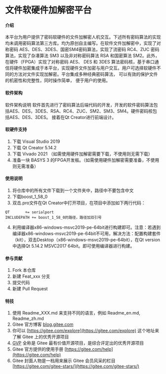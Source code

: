 # 文件软硬件加解密平台

#### 介绍
本平台为用户提供了密码软硬件的文件加解密人机交互。下述所有密码算法的实现均未调用密码算法第三方库。均为原创自主编写。在软件文件加解密中，实现了对称密码 AES、DES、3DES、国密SM4密码算法，实现了流密码 RC4、ZUC 密码算法，实现了杂凑算法 SM3 以及非对称密码算法 RSA 和国密算法 SM2。此外，在硬件（FPGA）实现了对称密码 AES、
DES 和 3DES 算法密码核，基于串口通信将硬件加密集成于本平台，实现硬件文件加密与用户交互。用户可选择软硬件不同的方法对文件实现加解密。平台集成多种经典密码算法， 可以有效的保护文件的机密性和完整性，同时操作简单， 便于用户的使用。

#### 软件架构
软件架构说明
软件首先进行了密码算法后端代码的开发，开发的软件密码算法包括AES、DES，3DES、RSA、RC4、ZUC、SM2、SM3、SM4。硬件密码核包括AES、DES、3DES。
接着在Qt Creator进行前端设计。


#### 软硬件支持

1.  下载 Visual Studio 2019
2.  下载 Qt Creator 5.14.2
3.  下载 Vivado 2021 （如需使用硬件加解密需要下载，不使用则无需下载）
4.  准备一块 BASYS 3 的FPGA开发板。（如需使用硬件加解密需要准备，不使用则无需准备）

#### 使用说明

1.  将仓库中的所有文件下载到一个文件夹中，路径中不要包含中文
2.  下载boost_1_58_0
3.  双击.pro文件在Qt Creator中打开项目，在项目中添加如下两行代码：

```
QT       += serialport
INCLUDEPATH += boost_1_58_0的路径，路径加双引号
```
4. 利用编译器x86-windows-msvc2019-pe-64bit进行构建即可。注意：若遇到编译器x86-windows-msvc2019-pe-64bit不可用，解决方法：配置构建套件（kit），双击Desktop（x86-windows-msvc2019-pe-64bit），在Qt version中选择Qt 5.14.2 MSVC2017 64bit。即可使用编译器进行构建。

#### 参与贡献

1.  Fork 本仓库
2.  新建 Feat_xxx 分支
3.  提交代码
4.  新建 Pull Request


#### 特技

1.  使用 Readme\_XXX.md 来支持不同的语言，例如 Readme\_en.md, Readme\_zh.md
2.  Gitee 官方博客 [blog.gitee.com](https://blog.gitee.com)
3.  你可以 [https://gitee.com/explore](https://gitee.com/explore) 这个地址来了解 Gitee 上的优秀开源项目
4.  [GVP](https://gitee.com/gvp) 全称是 Gitee 最有价值开源项目，是综合评定出的优秀开源项目
5.  Gitee 官方提供的使用手册 [https://gitee.com/help](https://gitee.com/help)
6.  Gitee 封面人物是一档用来展示 Gitee 会员风采的栏目 [https://gitee.com/gitee-stars/](https://gitee.com/gitee-stars/)
